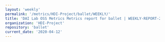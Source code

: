 ```yaml
---
layout: 'weekly'
permalink: '/metrics/HDI-Project/ballet/WEEKLY/'
title: 'DAI Lab OSS Metrics Metrics report for ballet | WEEKLY-REPORT-2020-04-12'
organization: 'HDI-Project'
repository: 'ballet'
current_date: '2020-04-12'
---
```

